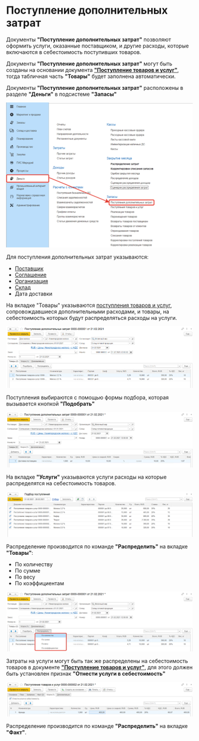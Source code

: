 # Поступление дополнительных затрат

Документы **"Поступление дополнительных затрат"** позволяют оформить услуги, оказанные поставщиком, и другие расходы, которые включаются в себестоимость поступивших товаров.

Документы **"Поступление дополнительных затрат"** могут быть созданы на основании документа [**"Поступление товаров и услуг"**](../Purchases/ReceiptOfProducts.md), тогда табличная часть **"Товары"** будет заполнена автоматически.

Документы **"Поступление дополнительных затрат"** расположены в разделе **"Деньги"** в подсистеме **"Запасы"**

[![1][1]][1]

Для поступления дополнительных затрат указываются:

- [Поставщик](../CommonInformation/Contractor.md)
- [Соглашение](../CRM/CustomerService/Pricing/AgreementsWithContractors.md)
- [Организация](../CommonInformation/Organization.md)
- [Склад](../CommonInformation/Warehouse.md)
- Дата доставки

На вкладке "Товары" указываются [поступления товаров и услуг](../Purchases/ReceiptOfProducts.md), сопровождавшиеся дополнительными расходами, и товары, на себестоимость которых будут распределяться расходы на услуги.

[![2][2]][2]

Поступления выбираются с помощью формы подбора, которая вызывается кнопкой **"Подобрать"**

[![4][4]][4]

На вкладке **"Услуги"** указываются услуги расходы на которые распределятся на себестоимость товаров.

[![3][3]][3]

Распределение производится по команде **"Распределить"** на вкладке **"Товары"**:

- По количеству
- По сумме
- По весу
- По коэффициентам

[![5][5]][5]

Затраты на услуги могут быть так же распределены на себестоимость товаров в документе [**"Поступление товаров и услуг"**](../Purchases/ReceiptOfProducts.md), для этого должен быть установлен признак **"Отнести услуги в себестоимость"**

[![6][6]][6]

Распределение производится по команде **"Распределить"** на вкладке **"Факт"**.

[1]: ReceiptOfAdditionalCosts.assets/1.png
[2]: ReceiptOfAdditionalCosts.assets/2.png
[3]: ReceiptOfAdditionalCosts.assets/3.png
[4]: ReceiptOfAdditionalCosts.assets/4.png
[5]: ReceiptOfAdditionalCosts.assets/5.png
[6]: ReceiptOfAdditionalCosts.assets/6.png

